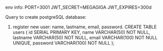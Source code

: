 env info:
PORT=3001
JWT_SECRET=MEGAGIGA
JWT_EXPIRES=300d

Query to create postgreSQL database:
1. register new user: name, lastname, email, password.
CREATE TABLE users (
    id SERIAL PRIMARY KEY,
    name VARCHAR(50) NOT NULL,
    lastname VARCHAR(50) NOT NULL,
    email VARCHAR(100) NOT NULL UNIQUE,
    password VARCHAR(100) NOT NULL
);





